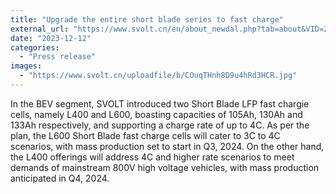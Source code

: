 ```yaml
---
title: "Upgrade the entire short blade series to fast charge"
external_url: "https://www.svolt.cn/en/about_newdal.php?tab=about&VID=203"
date: "2023-12-12"
categories:
  - "Press release"
images:
  - "https://www.svolt.cn/uploadfile/b/COuqTHnh8D9u4hRd3HCR.jpg"
---
```


In the BEV segment, SVOLT introduced two Short Blade LFP fast chargie cells, namely L400 and L600, boasting capacities of 105Ah, 130Ah and 133Ah respectively, and supporting a charge rate of up to 4C. As per the plan, the L600 Short Blade fast charge cells will cater to 3C to 4C scenarios, with mass production set to start in Q3, 2024. On the other hand, the L400 offerings will address 4C and higher rate scenarios to meet demands of mainstream 800V high voltage vehicles, with mass production anticipated in Q4, 2024.